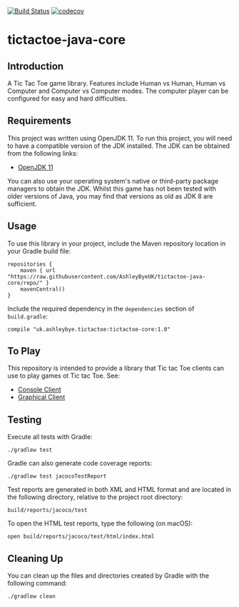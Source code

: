 [![Build Status](https://travis-ci.org/AshleyByeUK/tictactoe-java-core.svg?branch=master)](https://travis-ci.org/AshleyByeUK/tictactoe-java-core)
[![codecov](https://codecov.io/gh/AshleyByeUK/tictactoe-java-core/branch/master/graph/badge.svg)](https://codecov.io/gh/AshleyByeUK/tictactoe-java-core)

# tictactoe-java-core

## Introduction

A Tic Tac Toe game library. Features include Human vs Human, Human vs Computer and Computer vs Computer modes.
The computer player can be configured for easy and hard difficulties.

## Requirements

This project was written using OpenJDK 11. To run this project, you will need to have a compatible version of the
JDK installed. The JDK can be obtained from the following links:

- [OpenJDK 11](https://jdk.java.net/11/)

You can also use your operating system's native or third-party package managers to obtain the JDK. Whilst this game 
has not been tested with older versions of Java, you may find that versions as old as JDK 8 are sufficient.

## Usage

To use this library in your project, include the Maven repository location in your Gradle build file:

```
repositories {
    maven { url "https://raw.githubusercontent.com/AshleyByeUK/tictactoe-java-core/repo/" }
    mavenCentral()
}
```

Include the required dependency in the `dependencies` section of `build.gradle`:

```
compile "uk.ashleybye.tictactoe:tictactoe-core:1.0"
```

## To Play

This repository is intended to provide a library that Tic tac Toe clients can use to play games ot Tic tac Toe. See:
- [Console Client](https://github.com/AshleyByeUK/tictactoe-java-console)
- [Graphical Client](https://github.com/AshleyByeUK/tictactoe-java-graphical)

## Testing

Execute all tests with Gradle:

```
./gradlew test
```

Gradle can also generate code coverage reports:

```
./gradlew test jacocoTestReport
```

Test reports are generated in both XML and HTML format and are located in the following directory, relative to the
project root directory:

```
build/reports/jacoco/test
```

To open the HTML test reports, type the following (on macOS):

```
open build/reports/jacoco/test/html/index.html
```

## Cleaning Up

You can clean up the files and directories created by Gradle with the following command:

`./gradlew clean`
